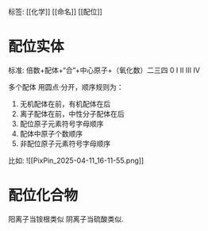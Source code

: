 标签: [[化学]] [[命名]] [[配位]]

# 配位实体
标准: 
倍数+配体+“合”+中心原子+（氧化数）二三四  0 I II III IV

多个配体 用圆点·分开，顺序规则为：
1. 无机配体在前，有机配体在后
2. 离子配体在前，中性分子配体在后
3. 配位原子元素符号字母顺序
4. 配体中原子个数顺序
5. 非配位原子元素符号字母顺序

比如: 
![[PixPin_2025-04-11_16-11-55.png]]
# 配位化合物
阳离子当铵根类似
阴离子当硫酸类似. 